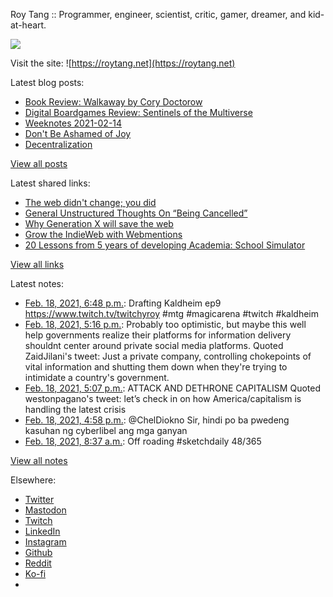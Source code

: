 Roy Tang :: Programmer, engineer, scientist, critic, gamer, dreamer, and kid-at-heart.

![](https://roytang.net/static/img/profile.jpg)

Visit the site: ![https://roytang.net](https://roytang.net)

Latest blog posts:

- [Book Review: Walkaway by Cory Doctorow](https://roytang.net/2021/02/walkaway/)
- [Digital Boardgames Review: Sentinels of the Multiverse](https://roytang.net/2021/02/sentinels-multiverse/)
- [Weeknotes 2021-02-14](https://roytang.net/2021/02/weeknotes-2021-02-14/)
- [Don&#x27;t Be Ashamed of Joy](https://roytang.net/2021/02/dont-be-ashamed-of-joy/)
- [Decentralization](https://roytang.net/2021/02/decentralization/)

[View all posts](https://roytang.net/blog)

Latest shared links:

- [The web didn&#x27;t change; you did](https://roytang.net/2021/02/the-web-didnt-change-you-did/)
- [General Unstructured Thoughts On “Being Cancelled”](https://roytang.net/2021/02/general-unstructured-thoughts-on-being-cancelled/)
- [Why Generation X will save the web](https://roytang.net/2021/02/why-generation-x-will-save-the-web/)
- [Grow the IndieWeb with Webmentions](https://roytang.net/2021/01/grow-the-indieweb-with-webmentions/)
- [20 Lessons from 5 years of developing Academia: School Simulator](https://roytang.net/2021/01/20-lessons-from-5-years-of-developing-academia-school-simulator/)

[View all links](https://roytang.net/links)

Latest notes:

- [Feb. 18, 2021, 6:48 p.m.](https://roytang.net/2021/02/1362353266387021827/): Drafting Kaldheim ep9 https://www.twitch.tv/twitchyroy #mtg #magicarena #twitch #kaldheim
- [Feb. 18, 2021, 5:16 p.m.](https://roytang.net/2021/02/1362330261174689793/): Probably too optimistic, but maybe this well help governments realize their platforms for information delivery shouldnt center around private social media platforms. Quoted ZaidJilani&#x27;s tweet: Just a private company, controlling chokepoints of vital information and shutting them down when they&#x27;re trying to intimidate a country&#x27;s government.
- [Feb. 18, 2021, 5:07 p.m.](https://roytang.net/2021/02/1362327948783575041/): ATTACK AND DETHRONE CAPITALISM Quoted westonpagano&#x27;s tweet: let’s check in on how America/capitalism is handling the latest crisis
- [Feb. 18, 2021, 4:58 p.m.](https://roytang.net/2021/02/1362325561754808322/): @ChelDiokno Sir, hindi po ba pwedeng kasuhan ng cyberlibel ang mga ganyan
- [Feb. 18, 2021, 8:37 a.m.](https://roytang.net/2021/02/1362199481677086731/): Off roading #sketchdaily 48/365

[View all notes](https://roytang.net/notes)

Elsewhere:

- [Twitter](https://twitter.com/roytang)
- [Mastodon](https://mastodon.technology/@roytang)
- [Twitch](https://twitch.tv/twitchyroy)
- [LinkedIn](https://www.linkedin.com/in/roytang)
- [Instagram](https://instagram.com/roytang0400)
- [Github](https://github.com/roytang)
- [Reddit](https://reddit.com/u/hungryroy)
- [Ko-fi](https://ko-fi.com/roytang)
- [](mailto:hello@roytang.net)